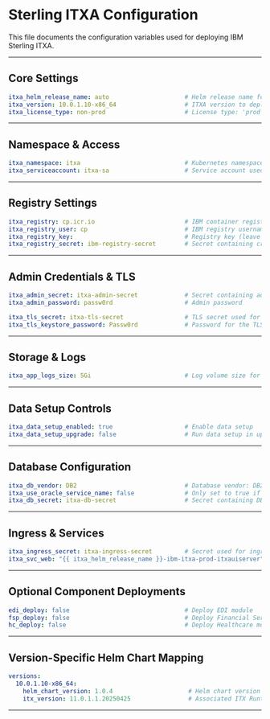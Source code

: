 # Sterling ITXA Configuration

This file documents the configuration variables used for deploying IBM Sterling ITXA.

---
##    Core Settings 
```yaml
itxa_helm_release_name: auto                     # Helm release name for ITXA
itxa_version: 10.0.1.10-x86_64                   # ITXA version to deploy
itxa_license_type: non-prod                      # License type: 'prod' or 'non-prod'
```
---
##    Namespace & Access 
```yaml
itxa_namespace: itxa                             # Kubernetes namespace for ITXA
itxa_serviceaccount: itxa-sa                     # Service account used by ITXA pods
```
---
##    Registry Settings 
```yaml
itxa_registry: cp.icr.io                         # IBM container registry
itxa_registry_user: cp                           # IBM registry username
itxa_registry_key:                               # Registry key (leave blank if provided via secret)
itxa_registry_secret: ibm-registry-secret        # Secret containing credentials for image pulls
```
---
##    Admin Credentials & TLS 
```yaml
itxa_admin_secret: itxa-admin-secret             # Secret containing admin credentials
itxa_admin_password: passw0rd                    # Admin password

itxa_tls_secret: itxa-tls-secret                 # TLS secret used for secure communication
itxa_tls_keystore_password: Passw0rd             # Password for the TLS keystore
```
---
##    Storage & Logs 
```yaml
itxa_app_logs_size: 5Gi                          # Log volume size for the application
```
---
##    Data Setup Controls 
```yaml
itxa_data_setup_enabled: true                    # Enable data setup
itxa_data_setup_upgrade: false                   # Run data setup in upgrade mode
```
---
##    Database Configuration 
```yaml
itxa_db_vendor: DB2                              # Database vendor: DB2 or Oracle
itxa_use_oracle_service_name: false              # Only set to true if using Oracle service names
itxa_db_secret: itxa-db-secret                   # Secret containing DB credentials
```
---
##    Ingress & Services 
```yaml
itxa_ingress_secret: itxa-ingress-secret         # Secret used for ingress TLS termination
itxa_svc_web: "{{ itxa_helm_release_name }}-ibm-itxa-prod-itxauiserver"  # Internal web service name
```
---
##    Optional Component Deployments 
```yaml
edi_deploy: false                                # Deploy EDI module
fsp_deploy: false                                # Deploy Financial Services Processor module
hc_deploy: false                                 # Deploy Healthcare module
```
---
##    Version-Specific Helm Chart Mapping 
```yaml
versions:
  10.0.1.10-x86_64:
    helm_chart_version: 1.0.4                     # Helm chart version for this ITXA release
    itx_version: 11.0.1.1.20250425                # Associated ITX Runtime version
```
---